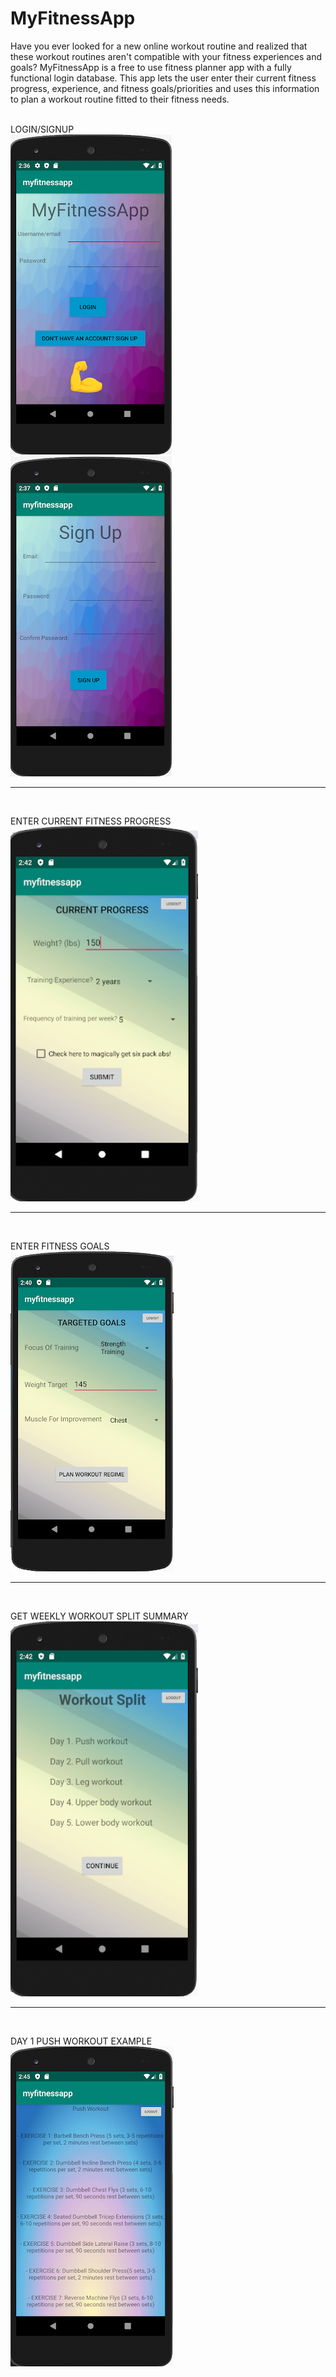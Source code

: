 # MyFitnessApp
Have you ever looked for a new online workout routine and realized that these workout routines aren't compatible with your fitness experiences and goals? MyFitnessApp is a free to use fitness planner app with a fully functional login database. This app lets the user enter their current fitness progress, experience, and fitness goals/priorities and uses this information to plan a workout routine fitted to their fitness needs. 
<br>
<br>

LOGIN/SIGNUP
<br>
![Signin page](https://github.com/DavidC123/MyFitnessApp/blob/master/Screenshots/signin.png)       ![Signup page](https://github.com/DavidC123/MyFitnessApp/blob/master/Screenshots/signup.png)
<br>
<hr>
<br>

ENTER CURRENT FITNESS PROGRESS
<br>
<img src="https://github.com/DavidC123/MyFitnessApp/blob/master/Screenshots/progress.png" width="300" height="600" />
<br>
<hr>
<br>

ENTER FITNESS GOALS
<br>
![Goals page](https://github.com/DavidC123/MyFitnessApp/blob/master/Screenshots/goals.png)
<br>
<hr>
<br>

GET WEEKLY WORKOUT SPLIT SUMMARY
<br>
<img src="https://github.com/DavidC123/MyFitnessApp/blob/master/Screenshots/split.png" width="300" height="600" />
<br>
<hr>
<br>

DAY 1 PUSH WORKOUT EXAMPLE
<br>
![Goals page](https://github.com/DavidC123/MyFitnessApp/blob/master/Screenshots/workout.png)



